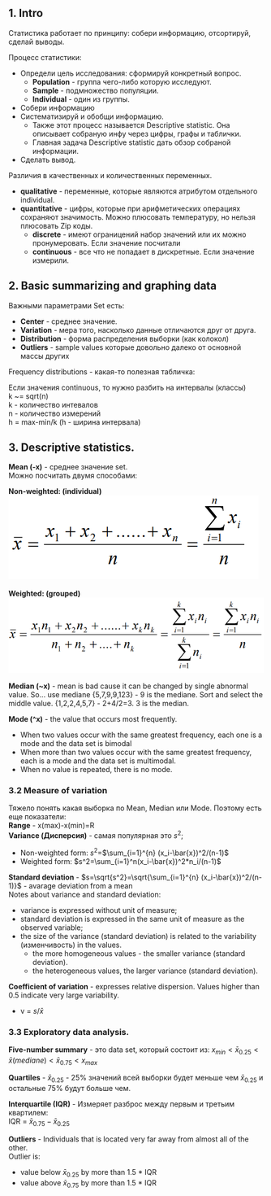 ## 1. Intro
Статистика работает по принципу: собери информацию, отсортируй, сделай выводы.

Процесс статистики:
- Определи цель исследования: сформируй конкретный вопрос.
	- **Population** - группа чего-либо которую исследуют.
	- **Sample** - подмножество популяции.
	- **Individual** - один из группы.
- Собери информацию
- Систематизируй и обобщи информацию.
	- Также этот процесс называется Descriptive statistic. Она описывает собраную инфу через цифры, графы и таблички.
	- Главная задача Descriptive statistic дать обзор собраной информации.
- Сделать вывод.

Различия в качественных и количественных переменных.
- **qualitative** - переменные, которые являются атрибутом отдельного individual.
- **quantitative** - цифры, которые при арифметических операциях сохраняют значимость. Можно плюсовать температуру, но нельзя плюсовать Zip коды.
	- **discrete** - имеют ограницений набор значений или их можно пронумеровать. Если значение посчитали
	- **continuous** - все что не попадает в дискретные. Если значение измерили.

## 2. Basic summarizing and graphing data

Важными параметрами Set есть:
- **Center** 		- среднее значение.
- **Variation** 	- мера того, насколько данные отличаются друг от друга.
- **Distribution** 	- форма распределения выборки (как колокол)
- **Outliers** 		- sample values которые довольно далеко от основной массы других

Frequency distributions - какая-то полезная табличка:



Если значения continuous, то нужно разбить на интервалы (классы)<br>
k ~= sqrt(n) <br>
k - количество интевалов <br>
n - количество измерений <br>
h = max-min/k (h - ширина интервала) <br>


## 3. Descriptive statistics.

**Mean (-x)** - среднее значение set.<br>
Можно посчитать двумя способами:<br>

**Non-weighted: (individual)**<br>
![](./1.png)<br>
<br>
**Weighted: (grouped)**
![](./2.png)<br>


**Median (~x)** - mean is bad cause it can be changed by single abnormal value. So... use mediane
{5,7,9,9,123} - 9 is the mediane. Sort and select the middle value.
{1,2,2,4,5,7} - 2+4/2=3. 3 is the median.

**Mode (^x)** - the value that occurs most frequently.
- When two values occur with the same greatest frequency, each one is a mode and the data set is bimodal
- When more than two values occur with the same greatest frequency, each is a mode and the data set is multimodal.
- When no value is repeated, there is no mode. 

### 3.2 Measure of variation
Тяжело понять какая выборка по Mean, Median или Mode. Поэтому есть еще показатели:<br>
**Range** - x(max)-x(min)=R <br>
**Variance (Дисперсия)** - самая популярная это $s^2$;
- Non-weighted form: $s^2$=$\sum_{i=1}^{n} (x_i-\bar{x})^2/(n-1)$
- Weighted form: $s^2=\sum_{i=1}^n(x_i-\bar{x})^2*n_i/(n-1)$ 

**Standard deviation** - $s=\sqrt{s^2}=\sqrt{\sum_{i=1}^{n} (x_i-\bar{x})^2/(n-1)}$ - avarage deviation from a mean<br>
Notes about variance and standard deviation:
- variance is expressed without unit of measure;
- standard deviation is expressed in the same unit of measure as the observed variable;
- the size of the variance (standard deviation) is related to the variability (изменчивость) in the values.
	- the more homogeneous values - the smaller variance (standard deviation).
	- the heterogeneous values, the larger variance (standard deviation).

**Coefficient of variation** - expresses relative dispersion. Values higher than 0.5 indicate very large variability.
- v = $s/\bar{x}$

### 3.3 Exploratory data analysis.
**Five-number summary** -  это data set, который состоит из:
$x_{min} < \bar{x}_{0.25} < \bar{x} (mediane) < \bar{x}_{0.75} < x_{max}$

**Quartiles** - $\bar{x}_{0.25}$ - 25% значений всей выборки будет меньше чем $\bar{x}_{0.25}$ и остальные 75% будут больше чем.

**Interquartile (IQR)** - Измеряет разброс между первым и третьим квартилем:<br>
IQR =  $\bar{x}_{0.75} - \bar{x}_{0.25}$<br>

**Outliers** - Individuals that is located very far away from almost all of the other.<br>
Outlier is:
- value below $\bar{x}_{0.25}$ by more than 1.5 * IQR
- value above $\bar{x}_{0.75}$ by more than 1.5 * IQR


